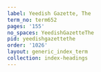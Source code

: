 ```yaml
---
label: Yeedish Gazette, The
term_no: term652
pages: '155'
no_spaces: YeedishGazetteThe
pid: yeedishgazettethe
order: '1026'
layout: generic_index_term
collection: index-headings
---
```


